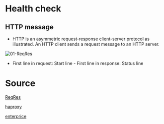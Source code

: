 # Health check

## HTTP message

* HTTP is an asymmetric request-response client-server protocol as illustrated.  An HTTP client sends a request message to an HTTP server.

![01-ReqRes]()

* First line in request: Start line - First line in response: Status line



# Source
[ReqRes](https://www3.ntu.edu.sg/home/ehchua/programming/webprogramming/http_basics.html)

[haproxy](https://www.haproxy.com/blog/how-to-enable-health-checks-in-haproxy/)

[enterprice](https://www.haproxy.com/documentation/aloha/latest/load-balancing/health-checks/http/)
